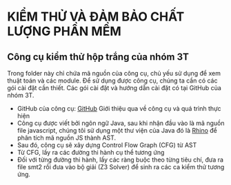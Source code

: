 # KIỂM THỬ VÀ ĐẢM BẢO CHẤT LƯỢNG PHẦN MỀM
## Công cụ kiểm thử hộp trắng của nhóm 3T
Trong folder này chỉ chứa mã nguồn của công cụ, chủ yếu sử dụng để xem thuật toán và các module. Để sử dụng được công cụ, chúng ta cần có các gói cài đặt cần thiết. Các gói cài đặt và hướng dẫn cài đặt có tại GitHub của nhóm 3T.
- GitHub của công cụ: [GitHub](https://github.com/batu4404/js-data-flow-testing) 
Giới thiệu qua về công cụ và quá trình thực hiện  
- Công cụ được viết bởi ngôn ngữ Java, sau khi nhận đầu vào là mã nguồn file javascript, chúng tôi sử dụng một thư viện của Java đó là [Rhino](https://developer.mozilla.org/en-US/docs/Mozilla/Projects/Rhino) để phân tích mã nguồn JS thành AST.
- Sau đó, công cụ sẽ xây dựng Control Flow Graph (CFG) từ AST
- Từ CFG, lấy ra các đường thi hành cụ thể tương ứng
- Đối với từng đường thi hành, lấy các ràng buộc theo từng tiêu chí, đưa ra file smt2 rồi đưa vào bộ giải (Z3 Solver) để sinh ra các ca kiểm thử tương ứng.

